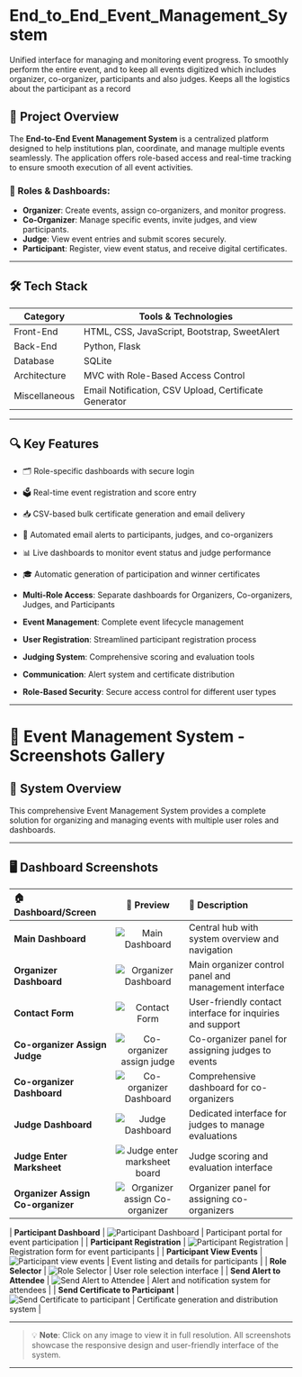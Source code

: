 # End_to_End_Event_Management_System
Unified interface for managing and monitoring event progress.
To smoothly perform the entire event, and to keep all events digitized which includes organizer, co-organizer, participants and also judges.
Keeps all the logistics about the participant as a record


## 📌 Project Overview

The **End-to-End Event Management System** is a centralized platform designed to help institutions plan, coordinate, and manage multiple events seamlessly. The application offers role-based access and real-time tracking to ensure smooth execution of all event activities.

### 👥 Roles & Dashboards:
- **Organizer**: Create events, assign co-organizers, and monitor progress.
- **Co-Organizer**: Manage specific events, invite judges, and view participants.
- **Judge**: View event entries and submit scores securely.
- **Participant**: Register, view event status, and receive digital certificates.

---

## 🛠️ Tech Stack

| Category        | Tools & Technologies                     |
|----------------|-------------------------------------------|
| Front-End      | HTML, CSS, JavaScript, Bootstrap, SweetAlert |
| Back-End       | Python, Flask                             |
| Database       | SQLite                                    |
| Architecture   | MVC with Role-Based Access Control        |
| Miscellaneous  | Email Notification, CSV Upload, Certificate Generator |

---

## 🔍 Key Features

- 🗂️ Role-specific dashboards with secure login  
- 🗳️ Real-time event registration and score entry  
- 📥 CSV-based bulk certificate generation and email delivery  
- 📧 Automated email alerts to participants, judges, and co-organizers  
- 📊 Live dashboards to monitor event status and judge performance  
- 🎓 Automatic generation of participation and winner certificates

- **Multi-Role Access**: Separate dashboards for Organizers, Co-organizers, Judges, and Participants
- **Event Management**: Complete event lifecycle management
- **User Registration**: Streamlined participant registration process  
- **Judging System**: Comprehensive scoring and evaluation tools
- **Communication**: Alert system and certificate distribution
- **Role-Based Security**: Secure access control for different user types


---
# 📸 Event Management System - Screenshots Gallery

## 🎯 System Overview
This comprehensive Event Management System provides a complete solution for organizing and managing events with multiple user roles and dashboards.

---

## 🖥️ Dashboard Screenshots

| 🏠 **Dashboard/Screen** | 📱 **Preview** | 📝 **Description** |
|:------------------------|:--------------:|:-------------------|
| **Main Dashboard** | ![Main Dashboard](https://raw.githubusercontent.com/Dreamer007VS/End_to_End_Event_Management_System/main/End%20to%20End%20Event%20Management%20System/screenshots/Main%20Dashboard.jpg) | Central hub with system overview and navigation |
| **Organizer Dashboard** | ![Organizer Dashboard](https://raw.githubusercontent.com/Dreamer007VS/End_to_End_Event_Management_System/main/End%20to%20End%20Event%20Management%20System/screenshots/Organizer%20Dashboard.jpg) | Main organizer control panel and management interface |
| **Contact Form** | ![Contact Form](https://raw.githubusercontent.com/Dreamer007VS/End_to_End_Event_Management_System/main/End%20to%20End%20Event%20Management%20System/screenshots/Contact%20Form.jpg) | User-friendly contact interface for inquiries and support |
| **Co-organizer Assign Judge** | ![Co-organizer assign judge](https://raw.githubusercontent.com/Dreamer007VS/End_to_End_Event_Management_System/main/End%20to%20End%20Event%20Management%20System/screenshots/Co-organizer%20assign%20judge.jpg) | Co-organizer panel for assigning judges to events |
| **Co-organizer Dashboard** | ![Co-organizer Dashboard](https://raw.githubusercontent.com/Dreamer007VS/End_to_End_Event_Management_System/main/End%20to%20End%20Event%20Management%20System/screenshots/Co-organizer%20Dashboard.jpg) | Comprehensive dashboard for co-organizers |
| **Judge Dashboard** | ![Judge Dashboard](https://raw.githubusercontent.com/Dreamer007VS/End_to_End_Event_Management_System/main/End%20to%20End%20Event%20Management%20System/screenshots/Judge%20Dashboard.jpg) | Dedicated interface for judges to manage evaluations |
| **Judge Enter Marksheet** | ![Judge enter marksheet board](https://raw.githubusercontent.com/Dreamer007VS/End_to_End_Event_Management_System/main/End%20to%20End%20Event%20Management%20System/screenshots/Judge%20score%20board.jpg) | Judge scoring and evaluation interface |
| **Organizer Assign Co-organizer** | ![Organizer assign Co-organizer](https://raw.githubusercontent.com/Dreamer007VS/End_to_End_Event_Management_System/main/End%20to%20End%20Event%20Management%20System/screenshots/Organizer%20assign%20Co-organizer.jpg) | Organizer panel for assigning co-organizers |

| **Participant Dashboard** | ![Participant Dashboard](https://raw.githubusercontent.com/Dreamer007VS/End_to_End_Event_Management_System/main/End%20to%20End%20Event%20Management%20System/screenshots/Participant%20Dashboard.jpg) | Participant portal for event participation |
| **Participant Registration** | ![Participant Registration](https://raw.githubusercontent.com/Dreamer007VS/End_to_End_Event_Management_System/main/End%20to%20End%20Event%20Management%20System/screenshots/Participant%20Registration.jpg) | Registration form for event participants |
| **Participant View Events** | ![Participant view events](https://raw.githubusercontent.com/Dreamer007VS/End_to_End_Event_Management_System/main/End%20to%20End%20Event%20Management%20System/screenshots/Participant%20view%20events.jpg) | Event listing and details for participants |
| **Role Selector** | ![Role Selector](https://raw.githubusercontent.com/Dreamer007VS/End_to_End_Event_Management_System/main/End%20to%20End%20Event%20Management%20System/screenshots/Role%20Selector.jpg) | User role selection interface |
| **Send Alert to Attendee** | ![Send Alert to Attendee](https://raw.githubusercontent.com/Dreamer007VS/End_to_End_Event_Management_System/main/End%20to%20End%20Event%20Management%20System/screenshots/Send%20Alert%20to%20Attendee.jpg) | Alert and notification system for attendees |
| **Send Certificate to Participant** | ![Send Certificate to participant](https://raw.githubusercontent.com/Dreamer007VS/End_to_End_Event_Management_System/main/End%20to%20End%20Event%20Management%20System/screenshots/Send%20Certificate%20to%20participant.jpg) | Certificate generation and distribution system |

---

> 💡 **Note**: Click on any image to view it in full resolution. All screenshots showcase the responsive design and user-friendly interface of the system.
---

